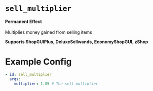 # `sell_multiplier`
#### Permanent Effect

Multiplies money gained from selling items

**Supports ShopGUIPlus, DeluxeSellwands, EconomyShopGUI, zShop**

# Example Config
```yaml
- id: sell_multiplier
  args:
    multiplier: 1.05 # The sell multiplier
```